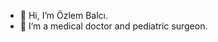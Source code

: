 - 👋 Hi, I’m Özlem Balcı.
- 👀 I’m a medical doctor and pediatric surgeon.

<!---
- 🌱 I’m currently learning ...
- 💞️ I’m looking to collaborate on ...
- 📫 How to reach me ...
drozlembalci/drozlembalci is a ✨ special ✨ repository because its `README.md` (this file) appears on your GitHub profile.
You can click the Preview link to take a look at your changes.
--->
